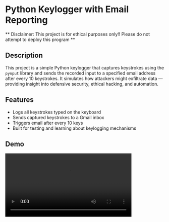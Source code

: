 # Python Keylogger with Email Reporting

** Disclaimer: This project is for ethical purposes only!! Please do not attempt to deploy this program **

## Description

This project is a simple Python keylogger that captures keystrokes using the `pynput` library and sends the recorded input to a specified email address after every 10 keystrokes. It simulates how attackers might exfiltrate data — providing insight into defensive security, ethical hacking, and automation.

## Features

- Logs all keystrokes typed on the keyboard
- Sends captured keystrokes to a Gmail inbox
- Triggers email after every 10 keys
- Built for testing and learning about keylogging mechanisms
  
## Demo
<video src="https://github.com/user-attachments/assets/e71172f6-4e8d-4a28-bc02-c7f5f5341897" controls width="400"></video>



